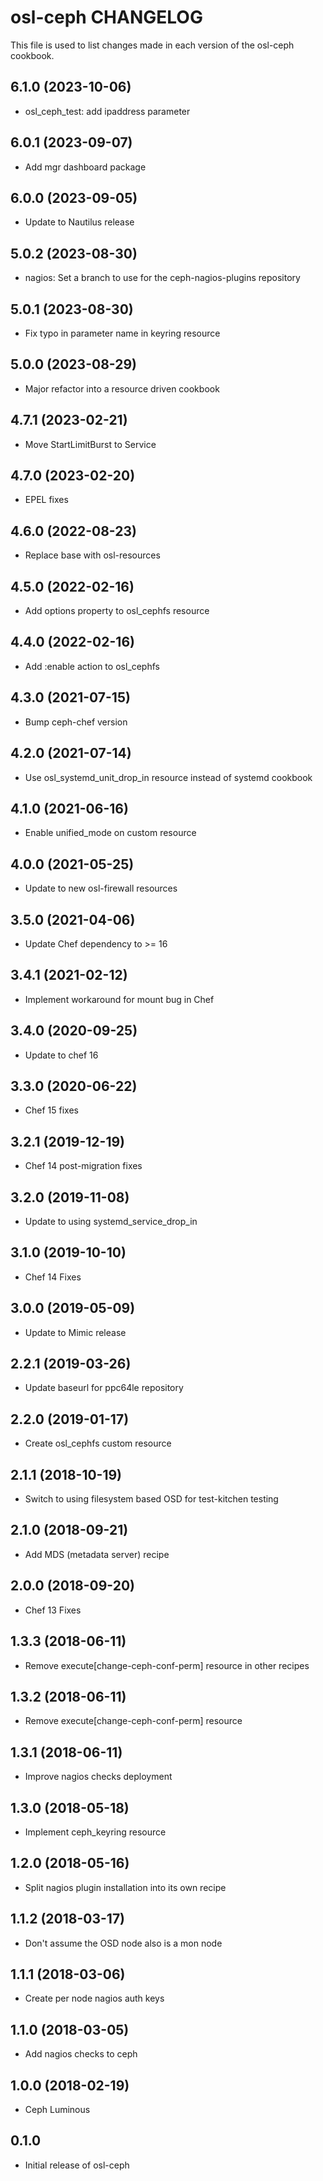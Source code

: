 osl-ceph CHANGELOG
==================
This file is used to list changes made in each version of the
osl-ceph cookbook.

6.1.0 (2023-10-06)
------------------
- osl_ceph_test: add ipaddress parameter

6.0.1 (2023-09-07)
------------------
- Add mgr dashboard package

6.0.0 (2023-09-05)
------------------
- Update to Nautilus release

5.0.2 (2023-08-30)
------------------
- nagios: Set a branch to use for the ceph-nagios-plugins repository

5.0.1 (2023-08-30)
------------------
- Fix typo in parameter name in keyring resource

5.0.0 (2023-08-29)
------------------
- Major refactor into a resource driven cookbook

4.7.1 (2023-02-21)
------------------
- Move StartLimitBurst to Service

4.7.0 (2023-02-20)
------------------
- EPEL fixes

4.6.0 (2022-08-23)
------------------
- Replace base with osl-resources

4.5.0 (2022-02-16)
------------------
- Add options property to osl_cephfs resource

4.4.0 (2022-02-16)
------------------
- Add :enable action to osl_cephfs

4.3.0 (2021-07-15)
------------------
- Bump ceph-chef version

4.2.0 (2021-07-14)
------------------
- Use osl_systemd_unit_drop_in resource instead of systemd cookbook

4.1.0 (2021-06-16)
------------------
- Enable unified_mode on custom resource

4.0.0 (2021-05-25)
------------------
- Update to new osl-firewall resources

3.5.0 (2021-04-06)
------------------
- Update Chef dependency to >= 16

3.4.1 (2021-02-12)
------------------
- Implement workaround for mount bug in Chef

3.4.0 (2020-09-25)
------------------
- Update to chef 16

3.3.0 (2020-06-22)
------------------
- Chef 15 fixes

3.2.1 (2019-12-19)
------------------
- Chef 14 post-migration fixes

3.2.0 (2019-11-08)
------------------
- Update to using systemd_service_drop_in

3.1.0 (2019-10-10)
------------------
- Chef 14 Fixes

3.0.0 (2019-05-09)
------------------
- Update to Mimic release

2.2.1 (2019-03-26)
------------------
- Update baseurl for ppc64le repository

2.2.0 (2019-01-17)
------------------
- Create osl_cephfs custom resource

2.1.1 (2018-10-19)
------------------
- Switch to using filesystem based OSD for test-kitchen testing

2.1.0 (2018-09-21)
------------------
- Add MDS (metadata server) recipe

2.0.0 (2018-09-20)
------------------
- Chef 13 Fixes

1.3.3 (2018-06-11)
------------------
- Remove execute[change-ceph-conf-perm] resource in other recipes

1.3.2 (2018-06-11)
------------------
- Remove execute[change-ceph-conf-perm] resource

1.3.1 (2018-06-11)
------------------
- Improve nagios checks deployment

1.3.0 (2018-05-18)
------------------
- Implement ceph_keyring resource

1.2.0 (2018-05-16)
------------------
- Split nagios plugin installation into its own recipe

1.1.2 (2018-03-17)
------------------
- Don't assume the OSD node also is a mon node

1.1.1 (2018-03-06)
------------------
- Create per node nagios auth keys

1.1.0 (2018-03-05)
------------------
- Add nagios checks to ceph

1.0.0 (2018-02-19)
------------------
- Ceph Luminous 

0.1.0
-----
- Initial release of osl-ceph

